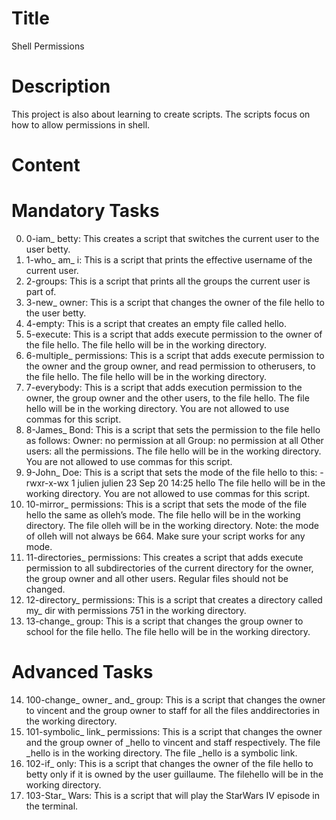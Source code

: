 # Title
Shell Permissions
# Description
This project is also about learning to create scripts. The scripts focus on how to allow permissions in shell.
# Content
 # Mandatory Tasks
0. 0-iam_ betty: This creates a script that switches the current user to the user betty.
1. 1-who_ am_ i: This is a script that prints the effective username of the current user.
2. 2-groups: This is a script that prints all the groups the current user is part of.
3. 3-new_ owner: This is a script that changes the owner of the file hello to the user betty.
4. 4-empty: This is a script that creates an empty file called hello.
5. 5-execute: This is a script that adds execute permission to the owner of the file hello. The file hello will be in the working directory.
6. 6-multiple_ permissions: This is a script that adds execute permission to the owner and the group owner, and read permission to otherusers, to the file hello. The file hello will be in the working directory.
7. 7-everybody: This is a script that adds execution permission to the owner, the group owner and the other users, to the file hello. The file hello will be in the working directory. You are not allowed to use commas for this script.
8. 8-James_ Bond: This is a script that sets the permission to the file hello as follows:
Owner: no permission at all
Group: no permission at all
Other users: all the permissions. 
The file hello will be in the working directory. You are not allowed to use commas for this script.
9. 9-John_ Doe: This is a script that sets the mode of the file hello to this: -rwxr-x-wx 1 julien julien 23 Sep 20 14:25 hello
The file hello will be in the working directory. You are not allowed to use commas for this script.
10. 10-mirror_ permissions: This is a script that sets the mode of the file hello the same as olleh’s mode. The file hello will be in the working directory. The file olleh will be in the working directory. Note: the mode of olleh will not always be 664. Make sure your script works for any mode.
11. 11-directories_ permissions: This creates a script that adds execute permission to all subdirectories of the current directory for the owner, the group owner and all other users. Regular files should not be changed.
12. 12-directory_ permissions: This is a script that creates a directory called my_ dir with permissions 751 in the working directory.
13. 13-change_ group: This is a script that changes the group owner to school for the file hello. The file hello will be in the working directory.
 # Advanced Tasks
14. 100-change_ owner_ and_ group: This is a script that changes the owner to vincent and the group owner to staff for all the files anddirectories in the working directory.
15. 101-symbolic_ link_ permissions: This is a script that changes the owner and the group owner of _hello to vincent and staff respectively. The file _hello is in the working directory. The file _hello is a symbolic link.
16. 102-if_ only: This is a script that changes the owner of the file hello to betty only if it is owned by the user guillaume. The filehello will be in the working directory.
17. 103-Star_ Wars: This is a script that will play the StarWars IV episode in the terminal.
